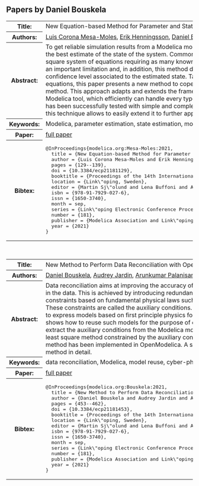 ## Papers by Daniel Bouskela
<table><tr><th>Title:</th>
<td>New Equation-based Method for Parameter and State Estimation</td>
</tr>
<tr><th>Authors:</th>
<td>
<a href="/proceedings/authors/LuisCoronaMesa-Moles">Luis Corona Mesa-Moles</a>, <a href="/proceedings/authors/ErikHenningsson">Erik Henningsson</a>, <a href="/proceedings/authors/DanielBouskela">Daniel Bouskela</a>, <a href="/proceedings/authors/AudreyJardin">Audrey Jardin</a> and <a href="/proceedings/authors/HansOlsson">Hans Olsson</a></td>
</tr>
<tr><th>Abstract:</th>
<td>To get reliable simulation results from a Modelica model it is important to parametrize and initialize the model using the best estimate of the state of the system. Commonly, this state estimation is done by inverse calculation on a square system of equations requiring as many known values as states to be computed. In practice this constraint is an important limitation and, in addition, this method does not provide any information on the uncertainties or confidence level associated to the estimated state.
Taking advantage of the mathematical formulation of Modelica equations, this paper presents a new method to cope with the difficulties associated to the inverse calculation method. This approach adapts and extends the framework of data assimilation to provide a fully-integrated Modelica tool, which efficiently can handle every type of state estimation problem for static models. This method has been successfully tested with simple and complex Modelica models. Finally, the Modelica implementation of this technique allows to easily extend it to further applications.</td></tr>
<tr><th>Keywords:</th>
<td>Modelica, parameter estimation, state estimation, model, data assimilation</td></tr>
<tr><th>Paper:</th>
<td><a href="https://doi.org/10.3384/ecp21181129">full paper</a></td>
</tr>
<tr><th>Bibtex:</th>
<td><pre>
@InProceedings{modelica.org:Mesa-Moles:2021,
  title = {New Equation-based Method for Parameter and State Estimation},
  author = {Luis Corona Mesa-Moles and Erik Henningsson and Daniel Bouskela and Audrey Jardin and Hans Olsson},
  pages = {129--139},
  doi = {10.3384/ecp21181129},
  booktitle = {Proceedings of the 14th International Modelica Conference},
  location = {Link\&quot;oping, Sweden},
  editor = {Martin Sj\&quot;olund and Lena Buffoni and Adrian Pop and Lennart Ochel},
  isbn = {978-91-7929-027-6},
  issn = {1650-3740},
  month = sep,
  series = {Link\&quot;oping Electronic Conference Proceedings},
  number = {181},
  publisher = {Modelica Association and Link\&quot;oping University Electronic Press},
  year = {2021}
}
</pre></td></tr>
</table><br>

<table><tr><th>Title:</th>
<td>New Method to Perform Data Reconciliation with OpenModelica and ThermoSysPro</td>
</tr>
<tr><th>Authors:</th>
<td>
<a href="/proceedings/authors/DanielBouskela">Daniel Bouskela</a>, <a href="/proceedings/authors/AudreyJardin">Audrey Jardin</a>, <a href="/proceedings/authors/ArunkumarPalanisamy">Arunkumar Palanisamy</a>, <a href="/proceedings/authors/LennartOchel">Lennart Ochel</a> and <a href="/proceedings/authors/AdrianPop">Adrian Pop</a></td>
</tr>
<tr><th>Abstract:</th>
<td>Data reconciliation aims at improving the accuracy of measurements by reducing the effect of random errors in the data. This is achieved by introducing redundancies on the measured quantities in the form of constraints based on fundamental physical laws such as mass, momentum and energy balance equations. These constraints are called the auxiliary conditions. Modelica is an equational language that was conceived to express models based on first principle physics for the purpose of behavioral simulation. This paper shows how to reuse such models for the purpose of data reconciliation. The novelty is to automatically extract the auxiliary conditions from the Modelica model. Then the reconciled values are computed using a least square method constrained by the auxiliary conditions, as specified by the VDI 2048 standard. The new method has been implemented in OpenModelica. A simple example built with ThermoSysPro illustrates the method in detail.</td></tr>
<tr><th>Keywords:</th>
<td>data reconciliation, Modelica, model reuse, cyber-physical systems, structural analysis</td></tr>
<tr><th>Paper:</th>
<td><a href="https://doi.org/10.3384/ecp21181453">full paper</a></td>
</tr>
<tr><th>Bibtex:</th>
<td><pre>
@InProceedings{modelica.org:Bouskela:2021,
  title = {New Method to Perform Data Reconciliation with OpenModelica and ThermoSysPro},
  author = {Daniel Bouskela and Audrey Jardin and Arunkumar Palanisamy and Lennart Ochel and Adrian Pop},
  pages = {453--462},
  doi = {10.3384/ecp21181453},
  booktitle = {Proceedings of the 14th International Modelica Conference},
  location = {Link\&quot;oping, Sweden},
  editor = {Martin Sj\&quot;olund and Lena Buffoni and Adrian Pop and Lennart Ochel},
  isbn = {978-91-7929-027-6},
  issn = {1650-3740},
  month = sep,
  series = {Link\&quot;oping Electronic Conference Proceedings},
  number = {181},
  publisher = {Modelica Association and Link\&quot;oping University Electronic Press},
  year = {2021}
}
</pre></td></tr>
</table><br>
